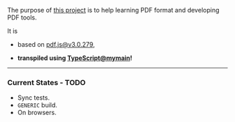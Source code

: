 The purpose of [this project](https://nmtigor.github.io/pdf.ts/) is to help learning PDF format and developing PDF tools.

It is

* based on [pdf.js@v3.0.279](https://github.com/mozilla/pdf.js/tree/v3.0.279),

* **transpiled using [TypeScript@mymain](https://github.com/nmtigor/TypeScript/tree/mymain/PRs)!**

---

### Current States - TODO

* Sync tests.
* `GENERIC` build.
* On browsers.
